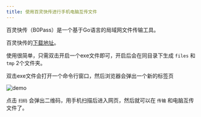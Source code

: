 ```yaml
---
title: 使用百灵快传进行手机电脑互传文件
---
```


百灵快传（B0Pass）是一个基于Go语言的局域网文件传输工具。

百灵快传的[下载地址](https://github.com/bitepeng/b0pass/releases)。

使用很简单，只需双击开启一个exe文件即可，开启后会在同目录下生成 `files` 和 `tmp` 2个文件夹。

双击exe文件会打开一个命令行窗口，然后浏览器会弹出一个新的标签页

![demo](https://cdn.jsdelivr.net/gh/Melody-of-Oblivion/MoOpics@main/images/posts/useb0p/demo.png)

点击 `扫码` 会弹出二维码，用手机扫描后进入网页，然后就可以在 `传输` 和电脑互传文件了。